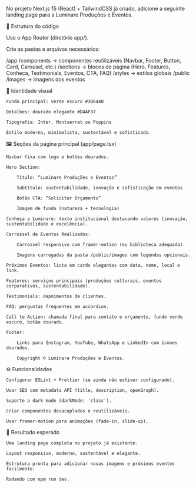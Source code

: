 No projeto Next.js 15 (React) + TailwindCSS já criado, adicione a seguinte landing page para a Luminare Produções e Eventos.

📌 Estrutura do código

Use o App Router (diretório app/).

Crie as pastas e arquivos necessários:

/app
  /components   -> componentes reutilizáveis (Navbar, Footer, Button, Card, Carousel, etc.)
  /sections     -> blocos de página (Hero, Features, Conheca, Testimonials, Eventos, CTA, FAQ)
  /styles       -> estilos globais
/public
  /images       -> imagens dos eventos



🎨 Identidade visual

    Fundo principal: verde escuro #306440

    Detalhes: dourado elegante #D4AF37

    Tipografia: Inter, Montserrat ou Poppins

    Estilo moderno, minimalista, sustentável e sofisticado.

🖼️ Seções da página principal (app/page.tsx)

    Navbar fixa com logo e botões dourados.

    Hero Section:

        Título: “Luminare Produções e Eventos”

        Subtítulo: sustentabilidade, inovação e sofisticação em eventos

        Botão CTA: “Solicitar Orçamento”

        Imagem de fundo (natureza + tecnologia)

    Conheça a Luminare: texto institucional destacando valores (inovação, sustentabilidade e excelência).

    Carrossel de Eventos Realizados:

        Carrossel responsivo com framer-motion (ou biblioteca adequada).

        Imagens carregadas da pasta /public/images com legendas opcionais.

    Próximos Eventos: lista em cards elegantes com data, nome, local e link.

    Features: serviços principais (produções culturais, eventos corporativos, sustentabilidade).

    Testimonials: depoimentos de clientes.

    FAQ: perguntas frequentes em accordion.

    Call to Action: chamada final para contato e orçamento, fundo verde escuro, botão dourado.

    Footer:

        Links para Instagram, YouTube, WhatsApp e LinkedIn com ícones dourados.

        Copyright © Luminare Produções e Eventos.

⚙️ Funcionalidades

    Configurar ESLint + Prettier (se ainda não estiver configurado).

    Usar SEO com metadata API (title, description, openGraph).

    Suporte a dark mode (darkMode: 'class').

    Criar componentes desacoplados e reutilizáveis.

    Usar framer-motion para animações (fade-in, slide-up).

🚀 Resultado esperado

    Uma landing page completa no projeto já existente.

    Layout responsivo, moderno, sustentável e elegante.

    Estrutura pronta para adicionar novas imagens e próximos eventos facilmente.

    Rodando com npm run dev.
